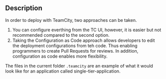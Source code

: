 ## Description

In order to deploy with TeamCity, two approaches can be taken.
 1. You can configure everthing from the TC UI, however, it is easier but not recommended compared to the second option. 
 2. Taking the Configuration as Code approach allows developers to edit the deployment configurations from teh code. Thus enabling programmers to create Pull Requests for reviews. In addition, configuration as code enables more flexibility.

 The files in the current folder `.teamcity` are an example of what it would look like for an application called single-tier-application.